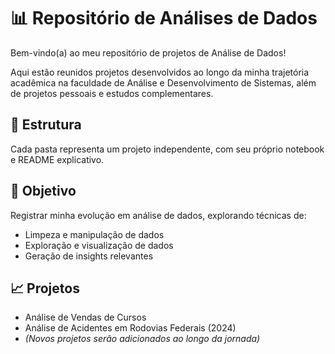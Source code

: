 # 📊 Repositório de Análises de Dados

Bem-vindo(a) ao meu repositório de projetos de Análise de Dados!

Aqui estão reunidos projetos desenvolvidos ao longo da minha trajetória acadêmica na faculdade de Análise e Desenvolvimento de Sistemas, além de projetos pessoais e estudos complementares.

## 📂 Estrutura
Cada pasta representa um projeto independente, com seu próprio notebook e README explicativo.

## 🎯 Objetivo
Registrar minha evolução em análise de dados, explorando técnicas de:
- Limpeza e manipulação de dados
- Exploração e visualização de dados
- Geração de insights relevantes

## 📈 Projetos
- Análise de Vendas de Cursos
- Análise de Acidentes em Rodovias Federais (2024)
- *(Novos projetos serão adicionados ao longo da jornada)*
